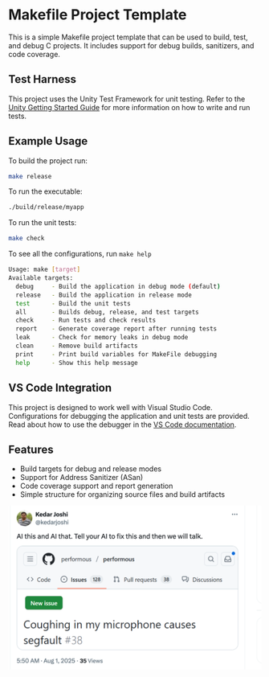# Makefile Project Template

This is a simple Makefile project template that can be used to build, test, and
debug C projects. It includes support for debug builds, sanitizers, and code
coverage.

## Test Harness

This project uses the Unity Test Framework for unit testing. Refer to the
[Unity Getting Started Guide](https://github.com/ThrowTheSwitch/Unity/blob/master/docs/UnityGettingStartedGuide.md) for more information on how to write and run tests.

## Example Usage

To build the project run:

```bash
make release
```
To run the executable:

```bash
./build/release/myapp
```

To run the unit tests:

```bash
make check
```

To see all the configurations, run `make help`

```bash
Usage: make [target]
Available targets:
  debug     - Build the application in debug mode (default)
  release   - Build the application in release mode
  test      - Build the unit tests
  all       - Builds debug, release, and test targets
  check     - Run tests and check results
  report    - Generate coverage report after running tests
  leak      - Check for memory leaks in debug mode
  clean     - Remove build artifacts
  print     - Print build variables for MakeFile debugging
  help      - Show this help message
```

## VS Code Integration

This project is designed to work well with Visual Studio Code. Configurations
for debugging the application and unit tests are provided. Read about how to
use the debugger in the [VS Code documentation](https://code.visualstudio.com/docs/editor/debugging).

## Features

- Build targets for debug and release modes
- Support for Address Sanitizer (ASan)
- Code coverage support and report generation
- Simple structure for organizing source files and build artifacts


![AI](img/ai.png)